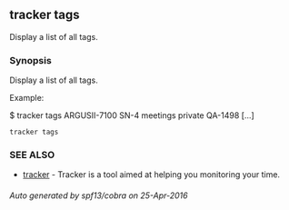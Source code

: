 ## tracker tags

Display a list of all tags.

### Synopsis


Display a list of all tags.

  Example:

  $ tracker tags
  ARGUSII-7100
  SN-4
  meetings
  private
  QA-1498
  [...]

```
tracker tags
```

### SEE ALSO
* [tracker](tracker.md)	 - Tracker is a tool aimed at helping you monitoring your time.

###### Auto generated by spf13/cobra on 25-Apr-2016
